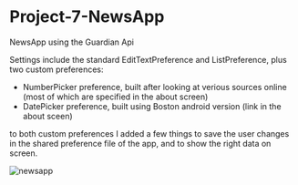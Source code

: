 # Project-7-NewsApp

NewsApp using the Guardian Api

Settings include the standard EditTextPreference and ListPreference, plus two custom preferences:
- NumberPicker preference, built after looking at verious sources online (most of which are specified in the about screen)
- DatePicker preference, built using Boston android version (link in the about sceen)

to both custom preferences I added a few things to save the user changes in the shared preference file of the app, and to show the right data on screen.

![newsapp](https://user-images.githubusercontent.com/33417968/39397527-604561ce-4b09-11e8-99ac-b700e24c5a89.gif)

